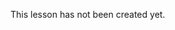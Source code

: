 This lesson has not been created yet. 
<!-- 
<details style="cursor: pointer;">
  <summary style="outline: none; user-select: none; list-style-type: none; margin-bottom: -1px;">🥠</summary>
  Your code is like a well-crafted function - efficient, elegant, and always returns success.
 </details>

 -->
